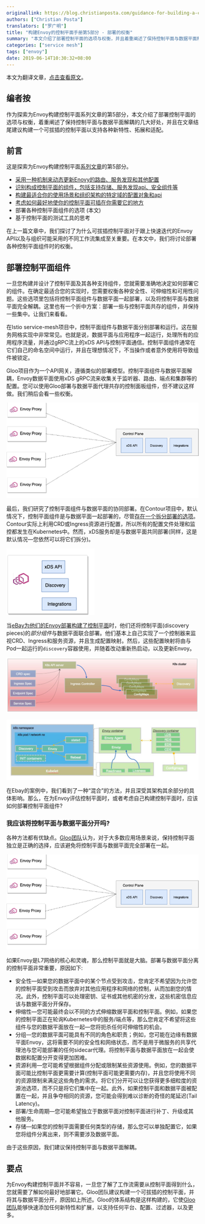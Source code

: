 ```yaml
---
originallink: https://blog.christianposta.com/guidance-for-building-a-control-plane-for-envoy-deployment-tradeoffs/
authors: ["Christian Posta"]
translators: ["罗广明"]
title: "构建Envoy的控制平面手册第5部分 - 部署的权衡"
summary: "本文介绍了部署控制平面的选项与权衡，并且着重阐述了保持控制平面与数据平面解耦的几大好处。"
categories: ["service mesh"]
tags: ["envoy"]
date: 2019-06-14T10:30:32+08:00
---
```


本文为翻译文章，[点击查看原文](https://blog.christianposta.com/guidance-for-building-a-control-plane-for-envoy-deployment-tradeoffs/)。

## 编者按

作为探索为Envoy构建控制平面系列文章的第5部分，本文介绍了部署控制平面的选项与权衡，着重阐述了保持控制平面与数据平面解耦的几大好处，并且在文章结尾建议构建一个可拔插的控制平面以支持各种新特性、拓展和适配。

## 前言

这是探索为Envoy构建控制平面[系列文章](https://blog.christianposta.com/envoy/guidfor-build-a-control-plane-to-management-Envoy-Proxy-based-infrastructure/)的第5部分。

- [采用一种机制来动态更新Enovy的路由、服务发现和其他配置](https://blog.christianposta.com/envoy/guidance-for-building-a-control-plane-to-manage-envoy-proxy-based-infrastructure/)
- [识别构成控制平面的组件，包括支持存储、服务发现api、安全组件等](https://blog.christianposta.com/envoy/guidance-for-building-a-control-plane-for-envoy-identify-components/)
- [构建最适合你的使用场景和组织架构的特定域的配置对象和api](https://blog.christianposta.com/envoy/guidance-for-building-a-control-plane-for-envoy-domain-specific-configuration-api/)
- [考虑如何最好地使你的控制平面可插在你需要它的地方](https://blog.christianposta.com/guidance-for-building-a-control-plane-for-envoy-build-for-pluggability/)
- 部署各种控制平面组件的选项 (本文)
- 基于控制平面的测试工具的思考

在上一篇文章中，我们探讨了为什么可拔插控制平面对于跟上快速迭代的Envoy API以及与组织可能采用的不同工作流集成至关重要。在本文中，我们将讨论部署各种控制平面组件时的权衡。

## 部署控制平面组件

一旦您构建并设计了控制平面及其各种支持组件，您就需要准确地决定如何部署它的组件。在确定最适合您的实现时，您需要权衡各种安全性、可伸缩性和可用性问题。这些选项里包括将控制平面组件与数据平面一起部署，以及将控制平面与数据平面完全解耦。这里也有一个折中方案：部署一些与控制平面共存的组件，并保持一些集中。让我们来看看。

在Istio service-mesh项目中，控制平面组件与数据平面分别部署和运行。这在服务网格实现中非常常见。也就是说，数据平面与应用程序一起运行，处理所有的应用程序流量，并通过gRPC流上的xDS API与控制平面通信。控制平面组件通常在它们自己的命名空间中运行，并且在理想情况下，不当操作或者意外使用将导致组件被锁定。

Gloo项目作为一个API网关，遵循类似的部署模型。控制平面组件与数据平面解耦，Envoy数据平面使用xDS gRPC流来收集关于监听器、路由、端点和集群等的配置。您可以使用Gloo部署与数据平面代理共存的控制面板组件，但不建议这样做。我们稍后会看一些权衡。

![separatecontrolplane](separatecontrolplane.png)

最后，我们研究了控制平面组件与数据平面的协同部署。在Contour项目中，默认情况下，控制平面组件是与数据平面一起部署的，尽管[存在一个拆分部署的选项](https://github.com/heptio/contour/blob/master/docs/deploy-seperate-pods.md)。Contour实际上利用CRD或Ingress资源进行配置，所以所有的配置文件处理和监控都发生在Kubernetes中。然而，xDS服务却是与数据平面共同部署(同样，这是默认情况—您依然可以将它们拆分)。

![codeployed](codeployed.png)

当[eBay为他们的Envoy部署构建了控制平面](https://www.youtube.com/watch?v=a1tXFUrqt5M&list=PLj6h78yzYM2PF_iYEBntfR0m4KAZET18Q&index=14&t=0s)时，他们还将控制平面(discovery pieces)的*部分组件*与数据平面联合部署。他们基本上自己实现了一个控制器来监视CRD、Ingress和服务资源，并且生成配置映射。然后，这些配置映射将由与Pod一起运行的`discovery`容器使用，并随着改动重新热启动，以及更新Envoy。

![](ebay-control-plane.png)

![](double-click-ebay-control-plane.png)

在Ebay的案例中，我们看到了一种“混合”的方法，并且深受其架构其余部分的具体影响。那么，在为Envoy评估控制平面时，或者考虑自己构建控制平面时，应该如何部署控制平面组件?

### 我应该将控制平面与数据平面分开吗?

各种方法都有优缺点。[Gloo团队](https://github.com/solo-io/gloo/graphs/contributor)认为，对于大多数应用场景来说，保持控制平面独立是正确的选择，应该避免将控制平面与数据平面完全部署在一起。

![](separatecontrolplane.png)

如果Envoy是L7网络的核心和灵魂，那么控制平面就是大脑。部署与数据平面分离的控制平面非常重要，原因如下:

- 安全性—如果您的数据平面中的某个节点受到攻击，您肯定不希望因为允许您的控制平面受到攻击而放弃对其他应用程序和网络的控制，从而加剧您的情况。此外，控制平面可以处理密钥、证书或其他机密的分发，这些机密信息应该与数据平面分开保存。
- 伸缩性—您可能最终会以不同的方式伸缩数据平面和控制平面。例如，如果您的控制平面正在轮询Kubernetes中的服务/端点等，那么您肯定不希望将这些组件与您的数据平面放在一起—您将扼杀任何可伸缩性的机会。
- 分组—您的数据平面可能具有不同的角色和职责；例如，您可能在边缘有数据平面Envoy，这将需要不同的安全性和网络状态，而不是用于微服务的共享代理池与您可能部署的任何sidecar代理。将控制平面与数据平面放在一起会使数据和配置分开变得更加困难。
- 资源利用—您可能希望根据组件分配或限制某些资源使用。例如，您的数据平面可能比控制平面更需要计算(控制平面可能更需要内存)，并且您将使用不同的资源限制来满足这些角色的需求。将它们分开可以让您获得更多细粒度的资源池选项，而不只是将它们集中在一起。此外，如果控制平面和数据平面被配置在一起，并且争夺相同的资源，您可能会得到难以诊断的奇怪的尾延迟(Tail Latency)。
- 部署/生命周期—您可能希望独立于数据平面对控制平面进行补丁、升级或其他服务。
- 存储—如果您的控制平面需要任何类型的存储，那么您可以单独配置它，如果您将组件分离出来，则不需要涉及数据平面。

由于这些原因，我们建议保持控制平面与数据平面解耦。

## 要点

为Envoy构建控制平面并不容易，一旦您了解了工作流需要从控制平面得到什么，您就需要了解如何最好地部署它。Gloo团队建议构建一个可拔插的控制平面，并将其与数据平面分开，原因如上所述。Gloo的体系结构是这样构建的，它使[Gloo团队](https://github.com/solo-io/gloo/graphs/contributor)能够快速添加任何新特性和扩展，以支持任何平台、配置、过滤器，以及更多。
